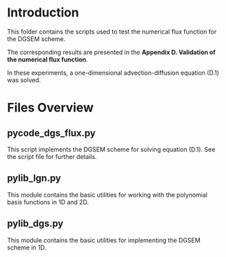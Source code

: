 # Introduction
This folder contains the scripts used to test the numerical flux function for the DGSEM scheme.

The corresponding results are presented in the **Appendix D. Validation of the numerical flux function**. 

In these experiments, a one-dimensional advection-diffusion equation (D.1) was solved.

# Files Overview
## pycode_dgs_flux.py
This script implements the DGSEM scheme for solving equation (D.1). See the script file for further details.
## pylib_lgn.py
This module contains the basic utilities for working with the polynomial basis functions in 1D and 2D.
## pylib_dgs.py
This module contains the basic utilities for implementing the DGSEM scheme in 1D.
